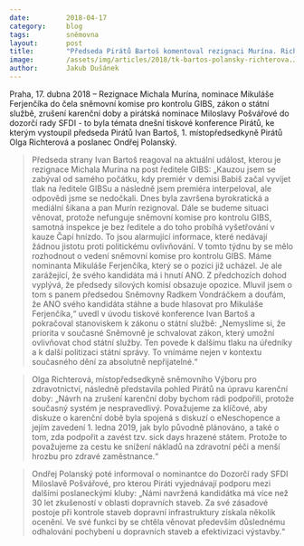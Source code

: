 ```yaml
---
date:         2018-04-17
category:     blog
tags:         sněmovna
layout:       post
title:        "Předseda Pirátů Bartoš komentoval rezignaci Murína. Richterová: Sick days jsou cestou ke snížení nákladů ve zdravotnictví"
image:        /assets/img/articles/2018/tk-bartos-polansky-richterova.JPG
author:       Jakub Dušánek
---
```


  
Praha, 17. dubna 2018 – Rezignace Michala Murína, nominace Mikuláše Ferjenčíka do čela sněmovní komise pro kontrolu GIBS, zákon o státní službě, zrušení karenční doby a pirátská nominace Miloslavy Pošvářové do dozorčí rady SFDI - to byla témata dnešní tiskové konference Pirátů, ke kterým vystoupil předseda Pirátů Ivan Bartoš, 1. místopředsedkyně Pirátů Olga Richterová a poslanec Ondřej Polanský.
 
> Předseda strany Ivan Bartoš reagoval na aktuální událost, kterou je rezignace Michala Murína na post ředitele GIBS: „Kauzou jsem se zabýval od samého počátku, kdy premiér v demisi Babiš začal vyvíjet tlak na ředitele GIBSu a následně jsem premiéra interpeloval, ale odpovědi jsme se nedočkali. Dnes byla završena byrokratická a mediální šikana a pan Murín rezignoval. Dále se budeme situaci věnovat, protože nefunguje sněmovní komise pro kontrolu GIBS, samotná inspekce je bez ředitele a do toho probíhá vyšetřování v kauze Čapí hnízdo. To jsou alarmující informace, které nedávají žádnou jistotu proti politickému ovlivňování. V tomto týdnu by se mělo rozhodnout o vedení sněmovní komise pro kontrolu GIBS. Máme nominanta Mikuláše Ferjenčíka, který se o pozici již ucházel. Je ale zarážející, že svého kandidáta má i hnutí ANO. Z předchozích dohod vyplývá, že předsedy silových komisí obsazuje opozice. Mluvil jsem o tom s panem předsedou Sněmovny Radkem Vondráčkem a doufám, že ANO svého kandidáta stáhne a bude hlasovat pro Mikuláše Ferjenčíka,“ uvedl v úvodu tiskové konference Ivan Bartoš a pokračoval stanoviskem k zákonu o státní službě: „Nemyslíme si, že priorita v současné Sněmovně je schvalovat zákon, který umožní ovlivňovat chod státní služby. Ten povede k dalšímu tlaku na úředníky a k další politizaci státní správy. To vnímáme nejen v kontextu současného dění za absolutně nepřijatelné.“
 
> Olga Richterová, místopředsedkyně sněmovního Výboru pro zdravotnictví, následně představila pohled Pirátů na úpravu karenční doby: „Návrh na zrušení karenční doby bychom rádi podpořili, protože současný systém je nespravedlivý. Považujeme za klíčové, aby diskuze o karenční době byla spojená s diskuzí o eNeschopence a jejím zavedení 1. ledna 2019, jak bylo původně plánováno, a také o tom, zda podpořit a zavést tzv. sick days hrazené státem. Protože to považujeme za cestu ke snížení nákladů na zdravotní péči a menší hrozbu pro zdravé zaměstnance.“
 
> Ondřej Polanský poté informoval o nominantce do Dozorčí rady SFDI Miloslavě Pošvářové, pro kterou Piráti vyjednávají podporu mezi dalšími poslaneckými kluby: „Námi navržená kandidátka má více než 30 let zkušeností v oblasti dopravních staveb. Za své zásadové postoje při kontrole staveb dopravní infrastruktury získala několik ocenění. Ve své funkci by se chtěla věnovat především důslednému odhalování pochybení u dopravních staveb a efektivizaci výstavby.“